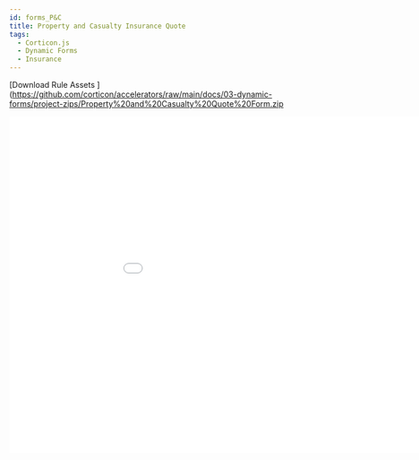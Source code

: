 ```yaml
---
id: forms_P&C
title: Property and Casualty Insurance Quote
tags:
  - Corticon.js
  - Dynamic Forms
  - Insurance
---
```


[Download Rule Assets
](https://github.com/corticon/accelerators/raw/main/docs/03-dynamic-forms/project-zips/Property%20and%20Casualty%20Quote%20Form.zip


<iframe width="200%" height="600" src="//jsfiddle.net/notedhelms/e5hsqamo/2/embedded/result/" allowfullscreen="allowfullscreen" allowpaymentrequest frameborder="0"></iframe>